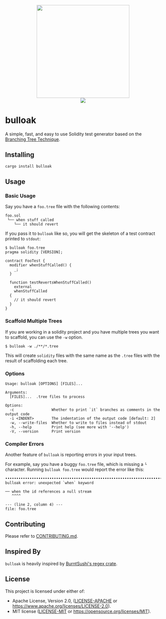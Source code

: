 <p align="center">
    <img src="https://github.com/alexfertel/bulloak/assets/22298999/adffdf7f-ae18-4db5-a276-449852c8dd0a" width="300"></a>
    <br>
    <a href="https://crates.io/crates/bulloak/">
        <img src="https://img.shields.io/crates/v/bulloak?style=flat&labelColor=1C2C2E&color=C96329&logo=Rust&logoColor=white">
    </a>
</p>

# bulloak

A simple, fast, and easy to use Solidity test generator based on the
[Branching Tree Technique](https://twitter.com/PaulRBerg/status/1679914755014942720?s=20).

## Installing

```bash
cargo install bulloak
```

## Usage

### Basic Usage

Say you have a `foo.tree` file with the following contents:

```text
foo.sol
 └── when stuff called
    └── it should revert
```

If you pass it to `bulloak` like so, you will get the skeleton
of a test contract printed to `stdout`:

```
$ bulloak foo.tree
pragma solidity [VERSION];

contract FooTest {
  modifier whenStuffCalled() {
    _;
  }

  function testRevertsWhenStuffCalled()
    external
    whenStuffCalled
  {
    // it should revert
  }
}
```

### Scaffold Multiple Trees

If you are working in a solidity project and you have
multiple trees you want to scaffold, you can use the `-w` option.

```
$ bulloak -w ./**/*.tree
```

This will create `solidity` files with the same name as the `.tree`
files with the result of scaffolding each tree.

### Options

```
Usage: bulloak [OPTIONS] [FILES]...

Arguments:
  [FILES]...  .tree files to process

Options:
  -c                 Whether to print `it` branches as comments in the output code
  -i <INDENT>        The indentation of the output code [default: 2]
  -w, --write-files  Whether to write to files instead of stdout
  -h, --help         Print help (see more with '--help')
  -V, --version      Print version
```

### Compiler Errors

Another feature of `bulloak` is reporting errors in your input trees.

For example, say you have a buggy `foo.tree` file, which is missing a
`└` character. Running `bulloak foo.tree` would report the error like this:

```
•••••••••••••••••••••••••••••••••••••••••••••••••••••••••••••••••••••••••••••••
bulloak error: unexpected `when` keyword

── when the id references a null stream
   ^^^^

--- (line 2, column 4) ---
file: foo.tree
```

## Contributing

Please refer to [CONTRIBUTING.md](./CONTRIBUTING.md).

## Inspired By

`bulloak` is heavily inspired by [BurntSushi's regex crate](https://github.com/rust-lang/regex).

## License

This project is licensed under either of:

* Apache License, Version 2.0, ([LICENSE-APACHE](LICENSE-APACHE) or https://www.apache.org/licenses/LICENSE-2.0).
* MIT license ([LICENSE-MIT](LICENSE-MIT) or https://opensource.org/licenses/MIT).

